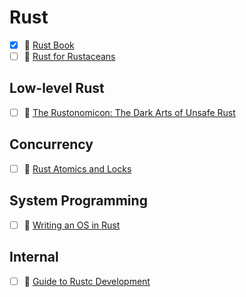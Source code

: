 # Rust

- [x] 📘 [Rust Book](https://doc.rust-lang.org/book/)
- [ ] 📘 [Rust for Rustaceans](https://nostarch.com/rust-rustaceans)

## Low-level Rust

- [ ] 📘 [The Rustonomicon: The Dark Arts of Unsafe Rust](https://doc.rust-lang.org/nomicon/index.html)

## Concurrency

- [ ] 📘 [Rust Atomics and Locks](https://marabos.nl/atomics/)

## System Programming

- [ ] 📘 [Writing an OS in Rust](https://os.phil-opp.com/)

## Internal

- [ ] 📘 [Guide to Rustc Development](https://rustc-dev-guide.rust-lang.org/)
